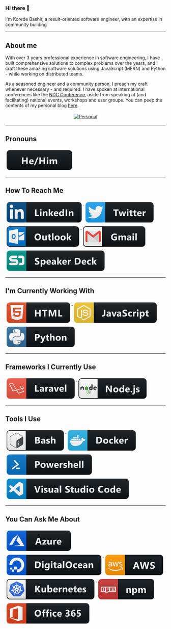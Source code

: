 ### Hi there 👋

<!--
**bashirk/bashirk** is a ✨ _special_ ✨ repository because its `README.md` (this file) appears on your GitHub profile. -->

I'm Korede Bashir, a result-oriented software engineer, with an expertise in community building

---
## About me
With over 3 years professional experience in software engineering, I have built comprehensive solutions to complex problems over the years, and I craft these amazing software solutions using JavaScript (MERN) and Python - while working on distributed teams.

As a seasoned engineer and a community person, I preach my craft whenever necessary - and required. I have spoken at international conferences like the [NDC Conference](ndcconferences.com), aside from speaking at (and facilitating) national events, workshops and user groups. You can peep the contents of my personal blog [here](https://bashirk.netlify.app).

<p align="center">
  <a href="https://bashirk.netlify.app">
    <img src="personalBlog.svg" alt="Personal" style="vertical-align:top; margin:4px">
  </a>  
</p>

---
## Pronouns 
<p align="left">
  <a href="#">
    <img src="svg/pronouns/hehim.svg" alt="he / him" style="vertical-align:top; margin:6px 4px">
  </a> 
</p>

---
## How To Reach Me 
<p align="left">
  <a href="https://linkedin.com/in/bashir-korede">
    <img src="svg/social/linkedin.svg" alt="linkedin" style="vertical-align:top; margin:6px 4px">
  </a>   
  
  <a href="https://twitter.com/_bashirk">
    <img src="svg/social/twitter.svg" alt="twitter" style="vertical-align:top; margin:6px 4px">
  </a>

  <a href="koredebashir@studentpartner.com">
    <img src="svg/social/outlook.svg" alt="outlook" style="vertical-align:top; margin:6px 4px">
  </a>  
  
  <a href="bashirkorede@gmail.com">
    <img src="svg/social/gmail.svg" alt="gmail" style="vertical-align:top; margin:6px 4px">
  </a>
  
  <a href="https://speakerdeck.com/bashirk">
    <img src="svg/social/speakerdeck.svg" alt="speakerdeck" style="vertical-align:top; margin:6px 4px">
  </a>
</p>

---
## I'm Currently Working With
 <p align="left">
  
  <a href="#">
    <img src="svg/dev/languages/html.svg" alt="html" style="vertical-align:top; margin:6px 4px">
  </a>  
  
  <a href="#">
    <img src="svg/dev/languages/js.svg" alt="js" style="vertical-align:top; margin:6px 4px">
  </a> 
  
  <a href="#">
    <img src="svg/dev/languages/python.svg" alt="python" style="vertical-align:top; margin:6px 4px">
  </a> 
  
 </p>

---
## Frameworks I Currently Use
<p align="left">
  <a href="https://laravel.com">
    <img src="svg/dev/frameworks/laravel.svg" alt="laravel" style="vertical-align:top; margin:6px 4px">
  </a>
  
  <a href="https://nodejs.org">
    <img src="svg/dev/frameworks/nodejs.svg" alt="nodejs" style="vertical-align:top; margin:6px 4px">
  </a>  
  
 </p>
 
---
## Tools I Use
<p align="left">
  <a href="https://git-scm.com/">
    <img src="svg/dev/tools/bash.svg" alt="bash" style="vertical-align:top; margin:6px 4px">
  </a> 
  
  <a href="https://docker.com">
    <img src="svg/dev/tools/docker.svg" alt="docker" style="vertical-align:top; margin:6px 4px">
  </a> 
  
   <a href="https://docs.microsoft.com/en-us/powershell/">
    <img src="svg/dev/tools/powershell.svg" alt="powershell" style="vertical-align:top; margin:6px 4px">
  </a> 
  
  <a href="https://code.visualstudio.com/">
    <img src="svg/dev/tools/visualstudio_code.svg" alt="visualstudio_code" style="vertical-align:top; margin:6px 4px">
  </a> 
</p>
 
---
## You Can Ask Me About
<p align="left">
  <a href="https://azure.microsoft.com">
    <img src="svg/dev/services/azure.svg" alt="azure" style="vertical-align:top; margin:6px 4px">
  </a> 
  
  <a href="https://digitalocean.com">
    <img src="svg/dev/services/digitalocean.svg" alt="digitalocean" style="vertical-align:top; margin:6px 4px">
  </a> 
  
  <a href="https://aws.amazon.com">
    <img src="svg/dev/services/aws.svg" alt="aws" style="vertical-align:top; margin:6px 4px">
  </a> 
  
  <a href="https://kubernetes.io">
    <img src="svg/dev/services/kubernetes.svg" alt="kubernetes" style="vertical-align:top; margin:6px 4px">
  </a>
  
  <a href="https://npmjs.org">
    <img src="svg/dev/services/npm.svg" alt="npm" style="vertical-align:top; margin:6px 4px">
  </a> 
  
  <a href="https://office.com">
    <img src="svg/dev/services/office_365.svg" alt="office 365" style="vertical-align:top; margin:6px 4px">
  </a> 
</p>
